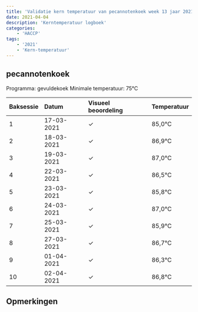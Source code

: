 ```yaml
---
title: 'Validatie kern temperatuur van pecannotenkoek week 13 jaar 2021'
date: 2021-04-04
description: 'Kerntemperatuur logboek'
categories:
    - 'HACCP'
tags:
    - '2021'
    - 'Kern-temperatuur'
---
```


## pecannotenkoek

Programma: gevuldekoek
Minimale temperatuur: 75°C

| Baksessie | Datum | Visueel beoordeling | Temperatuur |
|:---|:---|:---|:---|
| 1 | 17-03-2021 | &check; | 85,0°C |
| 2 | 18-03-2021 | &check; | 86,9°C |
| 3 | 19-03-2021 | &check; | 87,0°C |
| 4 | 22-03-2021 | &check; | 86,5°C |
| 5 | 23-03-2021 | &check; | 85,8°C |
| 6 | 24-03-2021 | &check; | 87,0°C |
| 7 | 25-03-2021 | &check; | 85,9°C |
| 8 | 27-03-2021 | &check; | 86,7°C |
| 9 | 01-04-2021 | &check; | 86,3°C |
| 10 | 02-04-2021 | &check; | 86,8°C |

## Opmerkingen


